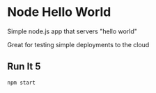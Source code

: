 # Node Hello World

Simple node.js app that servers "hello world"

Great for testing simple deployments to the cloud

## Run It 5

`npm start`
